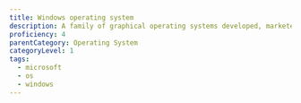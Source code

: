 ```yaml
---
title: Windows operating system
description: A family of graphical operating systems developed, marketed, and sold by Microsoft.
proficiency: 4
parentCategory: Operating System
categoryLevel: 1
tags:
  - microsoft
  - os
  - windows
---
```

